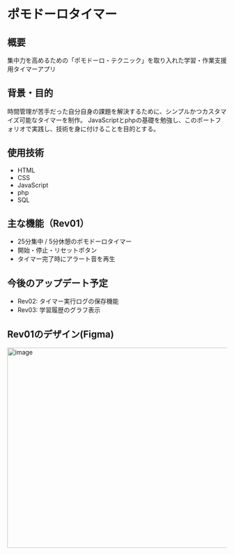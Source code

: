 # ポモドーロタイマー

## 概要
集中力を高めるための「ポモドーロ・テクニック」を取り入れた学習・作業支援用タイマーアプリ

## 背景・目的
時間管理が苦手だった自分自身の課題を解決するために、シンプルかつカスタマイズ可能なタイマーを制作。
JavaScriptとphpの基礎を勉強し、このポートフォリオで実践し、技術を身に付けることを目的とする。

## 使用技術
- HTML
- CSS
- JavaScript
- php
- SQL

## 主な機能（Rev01）
- 25分集中 / 5分休憩のポモドーロタイマー
- 開始・停止・リセットボタン
- タイマー完了時にアラート音を再生

## 今後のアップデート予定
- Rev02: タイマー実行ログの保存機能
- Rev03: 学習履歴のグラフ表示

## Rev01のデザイン(Figma)
<img width="647" height="459" alt="image" src="https://github.com/user-attachments/assets/aa9e41c8-da01-4b15-a696-27d5efad4d61" />

